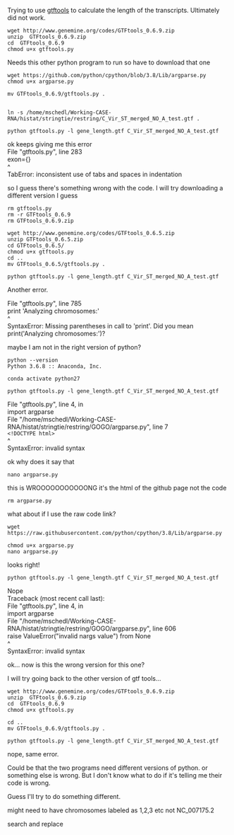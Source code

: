 Trying to use [gtftools](http://www.genemine.org/gtftools.php) to calculate the length of the transcripts. Ultimately did not work.

```
wget http://www.genemine.org/codes/GTFtools_0.6.9.zip
unzip  GTFtools_0.6.9.zip
cd  GTFtools_0.6.9
chmod u+x gtftools.py
```
Needs this other python program to run so have to download that one
```
wget https://github.com/python/cpython/blob/3.8/Lib/argparse.py
chmod u+x argparse.py

mv GTFtools_0.6.9/gtftools.py .


ln -s /home/mschedl/Working-CASE-RNA/histat/stringtie/restring/C_Vir_ST_merged_NO_A_test.gtf .
```


```
python gtftools.py -l gene_length.gtf C_Vir_ST_merged_NO_A_test.gtf
```
ok keeps giving me this error  
File "gtftools.py", line 283  
  exon={}  
        ^  
TabError: inconsistent use of tabs and spaces in indentation  

so I guess there's something wrong with the code. I will try downloading a different version I guess

```
rm gtftools.py
rm -r GTFtools_0.6.9
rm GTFtools_0.6.9.zip

wget http://www.genemine.org/codes/GTFtools_0.6.5.zip
unzip GTFtools_0.6.5.zip
cd GTFtools_0.6.5/
chmod u+x gtftools.py
cd ..
mv GTFtools_0.6.5/gtftools.py .

python gtftools.py -l gene_length.gtf C_Vir_ST_merged_NO_A_test.gtf
```

Another error.

File "gtftools.py", line 785  
  print 'Analyzing chromosomes:'  
                               ^  
SyntaxError: Missing parentheses in call to 'print'. Did you mean print('Analyzing chromosomes:')?

maybe I am not in the right version of python?

```
python --version
Python 3.6.8 :: Anaconda, Inc.

conda activate python27

python gtftools.py -l gene_length.gtf C_Vir_ST_merged_NO_A_test.gtf
```
File "gtftools.py", line 4, in <module>  
   import argparse  
 File "/home/mschedl/Working-CASE-RNA/histat/stringtie/restring/GOGO/argparse.py", line 7  
   `<!DOCTYPE html>`  
   ^  
SyntaxError: invalid syntax

ok why does it say that
```
nano argparse.py   
```
this is WROOOOOOOOOOONG it's the html of the github page not the code
```
rm argparse.py
```
what about if I use the raw code link?
```
wget https://raw.githubusercontent.com/python/cpython/3.8/Lib/argparse.py

chmod u+x argparse.py
nano argparse.py
```
looks right!
```
python gtftools.py -l gene_length.gtf C_Vir_ST_merged_NO_A_test.gtf
```
Nope  
Traceback (most recent call last):  
  File "gtftools.py", line 4, in <module>  
    import argparse  
  File "/home/mschedl/Working-CASE-RNA/histat/stringtie/restring/GOGO/argparse.py", line 606  
    raise ValueError("invalid nargs value") from None  
                                               ^  
SyntaxError: invalid syntax

ok... now is this the wrong version for this one?

I will try going back to the other version of gtf tools...
```
wget http://www.genemine.org/codes/GTFtools_0.6.9.zip
unzip  GTFtools_0.6.9.zip
cd  GTFtools_0.6.9
chmod u+x gtftools.py

cd ..
mv GTFtools_0.6.9/gtftools.py .

python gtftools.py -l gene_length.gtf C_Vir_ST_merged_NO_A_test.gtf
```
nope, same error.


Could be that the two programs need different versions of python. or something else is wrong. But I don't know what to do if it's telling me their code is wrong.

Guess I'll try to do something different.




might need to have chromosomes labeled as 1,2,3 etc not NC_007175.2


search and replace
